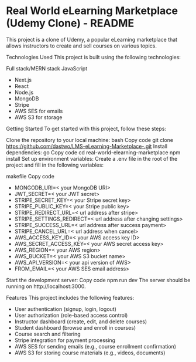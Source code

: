 ﻿# Real World eLearning Marketplace (Udemy Clone) - README
This project is a clone of Udemy, a popular eLearning marketplace that allows instructors to create and sell courses on various topics.

Technologies Used
This project is built using the following technologies:

Full stack/MERN stack JavaScript
- Next.js
- React
- Node.js
- MongoDB
- Stripe
- AWS SES for emails
- AWS S3 for storage

Getting Started
To get started with this project, follow these steps:

Clone the repository to your local machine:
bash
Copy code
git clone https://github.com/dastwo/LMS-eLearning-Marketplace-.git
Install dependencies:
go
Copy code
cd real-world-elearning-marketplace
npm install
Set up environment variables:
Create a .env file in the root of the project and fill in the following variables:

makefile
Copy code
- MONGODB_URI=< your MongoDB URI>
- JWT_SECRET=< your JWT secret>
- STRIPE_SECRET_KEY=< your Stripe secret key>
- STRIPE_PUBLIC_KEY=< your Stripe public key>
- STRIPE_REDIRECT_URL=< url address after stripe>
- STRIPE_SETTINGS_REDIRECT=< url address after changing settings>
- STRIPE_SUCCESS_URL=< url address after success payment>
- STRIPE_CANCEL_URL=< url address when cancel>
- AWS_ACCESS_KEY_ID=< your AWS access key ID>
- AWS_SECRET_ACCESS_KEY=< your AWS secret access key>
- AWS_REGION=< your AWS region>
- AWS_BUCKET=< your AWS S3 bucket name>
- AWS_API_VERSION=< your api version of AWS>
- FROM_EMAIL=< your AWS SES email address>
  
Start the development server:
Copy code
npm run dev
The server should be running on http://localhost:3000.

Features
This project includes the following features:

- User authentication (signup, login, logout)
- User authorization (role-based access control)
- Instructor dashboard (create, edit, and delete courses)
- Student dashboard (browse and enroll in courses)
- Course search and filtering
- Stripe integration for payment processing
- AWS SES for sending emails (e.g., course enrollment confirmation)
- AWS S3 for storing course materials (e.g., videos, documents)





